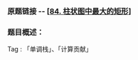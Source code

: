 ### 原题链接 -- [[84. 柱状图中最大的矩形](https://leetcode.cn/problems/largest-rectangle-in-histogram/)]

### 题目概述：
Tag : 「单调栈」、「计算贡献」
